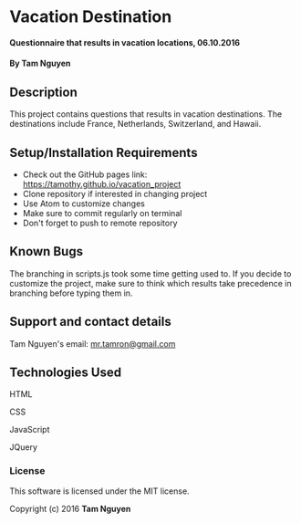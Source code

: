 # Vacation Destination

#### Questionnaire that results in vacation locations, 06.10.2016

#### By Tam Nguyen

## Description

This project contains questions that results in vacation destinations. The destinations include France, Netherlands, Switzerland, and Hawaii.

## Setup/Installation Requirements

* Check out the GitHub pages link: https://tamothy.github.io/vacation_project
* Clone repository if interested in changing project
* Use Atom to customize changes
* Make sure to commit regularly on terminal
* Don't forget to push to remote repository

## Known Bugs

The branching in scripts.js took some time getting used to. If you decide to customize the project, make sure to think which results take precedence in branching before typing them in.

## Support and contact details

Tam Nguyen's email: mr.tamron@gmail.com

## Technologies Used

HTML

CSS

JavaScript

JQuery

### License

This software is licensed under the MIT license.

Copyright (c) 2016 **Tam Nguyen**
